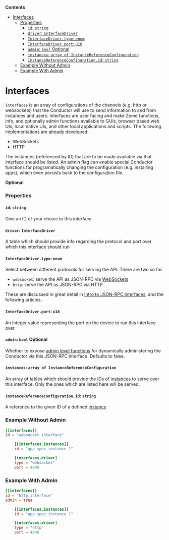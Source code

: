<!-- START doctoc generated TOC please keep comment here to allow auto update -->
<!-- DON'T EDIT THIS SECTION, INSTEAD RE-RUN doctoc TO UPDATE -->
**Contents**

- [Interfaces](#interfaces)
    - [Properties](#properties)
      - [`id`: `string`](#id-string)
      - [`driver`: `InterfaceDriver`](#driver-interfacedriver)
      - [`InterfaceDriver.type`: `enum`](#interfacedrivertype-enum)
      - [`InterfaceDriver.port`: `u16`](#interfacedriverport-u16)
      - [`admin`: `bool` Optional](#admin-bool-optional)
      - [`instances`: `array of InstanceReferenceConfiguration`](#instances-array-of-instancereferenceconfiguration)
      - [`InstanceReferenceConfiguration.id`: `string`](#instancereferenceconfigurationid-string)
    - [Example Without Admin](#example-without-admin)
    - [Example With Admin](#example-with-admin)

<!-- END doctoc generated TOC please keep comment here to allow auto update -->

# Interfaces
`interfaces` is an array of configurations of the channels (e.g. http or websockets) that the Conductor will use to send information to and from instances and users. Interfaces are user facing and make Zome functions, info, and optionally admin functions available to GUIs, browser based web UIs, local native UIs, and other local applications and scripts.
The following implementations are already developed:

- WebSockets
- HTTP

The instances (referenced by ID) that are to be made available via that interface should be listed.
An admin flag can enable special Conductor functions for programatically changing the configuration
(e.g. installing apps), which even persists back to the configuration file.

**Optional**

### Properties

#### `id`: `string`

Give an ID of your choice to this interface

#### `driver`: `InterfaceDriver`

A table which should provide info regarding the protocol and port over which this interface should run

#### `InterfaceDriver.type`: `enum`

Select between different protocols for serving the API. There are two so far:

- `websocket`: serve the API as JSON-RPC via [WebSockets](https://developer.mozilla.org/en-US/docs/Web/API/WebSockets_API)
- `http`: serve the API as JSON-RPC via HTTP

These are discussed in great detail in [Intro to JSON-RPC Interfaces](./json_rpc_interfaces.md), and the following articles.

#### `InterfaceDriver.port`: `u16`

An integer value representing the port on the device to run this interface over

#### `admin`: `bool` Optional

Whether to expose [admin level functions](./conductor_admin.md) for dynamically administering the Conductor via this JSON-RPC interface. Defaults to false.

#### `instances`: `array of InstanceReferenceConfiguration`

An array of tables which should provide the IDs of [instances](./conductor_instances.md) to serve over this interface. Only the ones which are listed here will be served.

#### `InstanceReferenceConfiguration.id`: `string`

A reference to the given ID of a defined [instance](./conductor_instances.md)

### Example Without Admin

```toml
[[interfaces]]
id = "websocket interface"

    [[interfaces.instances]]
    id = "app spec instance 1"

    [interfaces.driver]
    type = "websocket"
    port = 4000
```

### Example With Admin

```toml
[[interfaces]]
id = "http interface"
admin = true

    [[interfaces.instances]]
    id = "app spec instance 1"

    [interfaces.driver]
    type = "http"
    port = 4000
```
